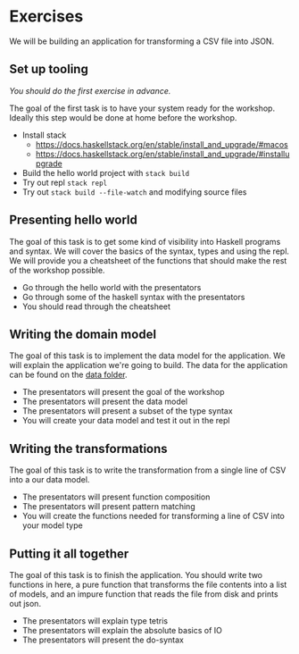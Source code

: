# Exercises

We will be building an application for transforming a CSV file into JSON.

## Set up tooling

*You should do the first exercise in advance.*

The goal of the first task is to have your system ready for the workshop.
Ideally this step would be done at home before the workshop.

- Install stack
  - https://docs.haskellstack.org/en/stable/install_and_upgrade/#macos
  - https://docs.haskellstack.org/en/stable/install_and_upgrade/#installupgrade
- Build the hello world project with `stack build`
- Try out repl `stack repl`
- Try out `stack build --file-watch`  and modifying source files

## Presenting hello world

The goal of this task is to get some kind of visibility into Haskell programs
and syntax. We will cover the basics of the syntax, types and using the repl.
We will provide you a cheatsheet of the functions that should make the rest of
the workshop possible.

- Go through the hello world with the presentators
- Go through some of the haskell syntax with the presentators
- You should read through the cheatsheet

## Writing the domain model

The goal of this task is to implement the data model for the application. We
will explain the application we're going to build. The data for the application
can be found on the [data folder](../data).

- The presentators will present the goal of the workshop
- The presentators will present the data model
- The presentators will present a subset of the type syntax
- You will create your data model and test it out in the repl

## Writing the transformations

The goal of this task is to write the transformation from a single line of CSV
into a our data model.

- The presentators will present function composition
- The presentators will present pattern matching
- You will create the functions needed for transforming a line of CSV into your model type

## Putting it all together

The goal of this task is to finish the application. You should write two
functions in here, a pure function that transforms the file contents into a
list of models, and an impure function that reads the file from disk and prints
out json.

- The presentators will explain type tetris
- The presentators will explain the absolute basics of IO
- The presentators will present the do-syntax
